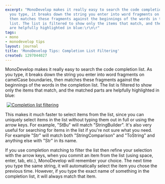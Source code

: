 ```yaml
---
excerpt: "MonoDevelop makes it really easy to search the code completion list. As
  you type, it breaks down the string you enter into word fragments on camelCase boundaries,
  then matches these fragments against the beginnings of the words in the completion
  list. The list is filtered to show only the items that match, and the matched parts
  are helpfully highlighted in blue:\r\n\r"
tags:
- mono
- monodevelop tips
layout: journal
title: 'MonoDevelop Tips: Completion List Filtering'
created: 1297044027
---
```

MonoDevelop makes it really easy to search the code completion list. As you type, it breaks down the string you enter into word fragments on camelCase boundaries, then matches these fragments against the beginnings of the words in the completion list. The list is filtered to show only the items that match, and the matched parts are helpfully highlighted in blue:

<a href="http://mjhutchinson.com/files/images/md-tips/completion-matching.png" rel="lightbox[md_tips_import_type]" title="Completion list filtering"><img src="http://mjhutchinson.com/files/images/md-tips/completion-matching.png" alt="Completion list filtering" style="max-width:98%; display:block;margin-left:auto;margin-right:auto;" /></a>

This makes it much faster to select items from the list, since you can uniquely select items in the list without typing them out in full or using the arrow keys. For example, "StBu" will match "StringBuilder". It's also very useful for searching for items in the list if you're not sure what you need. For example "Str" will match both "StringComparison" and "ToString" and anything else with "Str" in its name.

If you use completion matching to filter the list then refine your selection with the arrow keys, when you commit an item from the list (using space, enter, tab, etc.), MonoDevelop will remember your choice. The next time you type the same string, it will automatically select the item you chose the previous time. However, if you type the exact name of something in the completion list, it will always match that item.
